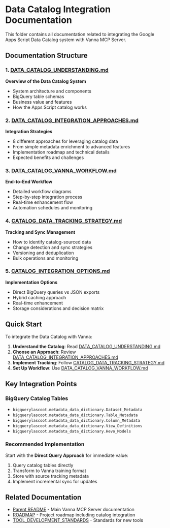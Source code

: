 # Data Catalog Integration Documentation

This folder contains all documentation related to integrating the Google Apps Script Data Catalog system with Vanna MCP Server.

## Documentation Structure

### 1. [DATA_CATALOG_UNDERSTANDING.md](./DATA_CATALOG_UNDERSTANDING.md)
**Overview of the Data Catalog System**
- System architecture and components
- BigQuery table schemas
- Business value and features
- How the Apps Script catalog works

### 2. [DATA_CATALOG_INTEGRATION_APPROACHES.md](./DATA_CATALOG_INTEGRATION_APPROACHES.md)
**Integration Strategies**
- 8 different approaches for leveraging catalog data
- From simple metadata enrichment to advanced features
- Implementation roadmap and technical details
- Expected benefits and challenges

### 3. [DATA_CATALOG_VANNA_WORKFLOW.md](./DATA_CATALOG_VANNA_WORKFLOW.md)
**End-to-End Workflow**
- Detailed workflow diagrams
- Step-by-step integration process
- Real-time enhancement flow
- Automation schedules and monitoring

### 4. [CATALOG_DATA_TRACKING_STRATEGY.md](./CATALOG_DATA_TRACKING_STRATEGY.md)
**Tracking and Sync Management**
- How to identify catalog-sourced data
- Change detection and sync strategies
- Versioning and deduplication
- Bulk operations and monitoring

### 5. [CATALOG_INTEGRATION_OPTIONS.md](./CATALOG_INTEGRATION_OPTIONS.md)
**Implementation Options**
- Direct BigQuery queries vs JSON exports
- Hybrid caching approach
- Real-time enhancement
- Storage considerations and decision matrix

## Quick Start

To integrate the Data Catalog with Vanna:

1. **Understand the Catalog**: Read [DATA_CATALOG_UNDERSTANDING.md](./DATA_CATALOG_UNDERSTANDING.md)
2. **Choose an Approach**: Review [DATA_CATALOG_INTEGRATION_APPROACHES.md](./DATA_CATALOG_INTEGRATION_APPROACHES.md)
3. **Implement Tracking**: Follow [CATALOG_DATA_TRACKING_STRATEGY.md](./CATALOG_DATA_TRACKING_STRATEGY.md)
4. **Set Up Workflow**: Use [DATA_CATALOG_VANNA_WORKFLOW.md](./DATA_CATALOG_VANNA_WORKFLOW.md)

## Key Integration Points

### BigQuery Catalog Tables
- `bigquerylascoot.metadata_data_dictionary.Dataset_Metadata`
- `bigquerylascoot.metadata_data_dictionary.Table_Metadata`
- `bigquerylascoot.metadata_data_dictionary.Column_Metadata`
- `bigquerylascoot.metadata_data_dictionary.View_Definitions`
- `bigquerylascoot.metadata_data_dictionary.Hevo_Models`

### Recommended Implementation
Start with the **Direct Query Approach** for immediate value:
1. Query catalog tables directly
2. Transform to Vanna training format
3. Store with source tracking metadata
4. Implement incremental sync for updates

## Related Documentation
- [Parent README](../README.md) - Main Vanna MCP Server documentation
- [ROADMAP](../ROADMAP.md) - Project roadmap including catalog integration
- [TOOL_DEVELOPMENT_STANDARDS](../TOOL_DEVELOPMENT_STANDARDS.md) - Standards for new tools